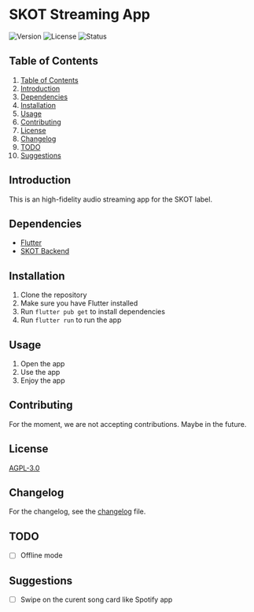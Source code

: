 # SKOT Streaming App
<img src="https://img.shields.io/badge/Version-0.4.0-blue.svg" alt="Version">
<img src="https://img.shields.io/badge/License-AGPL--3.0-blue.svg" alt="License">
<img src="https://img.shields.io/badge/Status-Active-green.svg" alt="Status">

## Table of Contents
1. [Table of Contents](#table-of-contents)
2. [Introduction](#introduction)
3. [Dependencies](#dependencies)
4. [Installation](#installation)
5. [Usage](#usage)
6. [Contributing](#contributing)
7. [License](#license)
8. [Changelog](CHANGELOG.md)
9. [TODO](#todo)
10. [Suggestions](#suggestions)

## Introduction
This is an high-fidelity audio streaming app for the SKOT label.

## Dependencies
- [Flutter](https://flutter.dev/docs/get-started/install)
- [SKOT Backend](https://github.com/LosKeeper/skot_backend)

## Installation
1. Clone the repository
2. Make sure you have Flutter installed
3. Run `flutter pub get` to install dependencies
4. Run `flutter run` to run the app

## Usage
1. Open the app
2. Use the app
3. Enjoy the app

## Contributing
For the moment, we are not accepting contributions. Maybe in the future.

## License
[AGPL-3.0](https://www.gnu.org/licenses/agpl-3.0.en.html)

## Changelog
For the changelog, see the [changelog](CHANGELOG.md) file.

## TODO
- [ ] Offline mode

## Suggestions
- [ ] Swipe on the curent song card like Spotify app